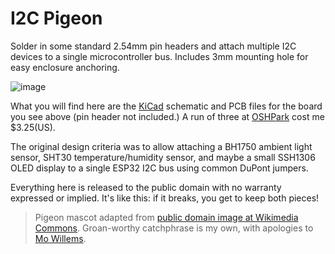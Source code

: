 # I2C Pigeon
Solder in some standard 2.54mm pin headers and attach multiple I2C devices to a single microcontroller bus. Includes 3mm mounting hole for easy enclosure anchoring.

![image](https://github.com/user-attachments/assets/ab720a0c-967c-4946-9b83-b9949b7bf42a)

What you will find here are the [KiCad](https://www.kicad.org/) schematic and PCB files for the board you see above (pin header not included.) A run of three at [OSHPark](https://oshpark.com) cost me $3.25(US).

The original design criteria was to allow attaching a BH1750 ambient light sensor, SHT30 temperature/humidity sensor, and maybe a small SSH1306 OLED display to a single ESP32 I2C bus using common DuPont jumpers.

Everything here is released to the public domain with no warranty expressed or implied. It's like this: if it breaks, you get to keep both pieces!

> Pigeon mascot adapted from [public domain image at Wikimedia Commons](https://commons.wikimedia.org/wiki/File:Bird_template.svg). Groan-worthy catchphrase is my own, with apologies to [Mo Willems](https://en.wikipedia.org/wiki/Don%27t_Let_the_Pigeon_Drive_the_Bus!).
